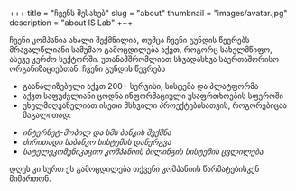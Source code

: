 +++
title = "ჩვენს შესახებ"
slug = "about"
thumbnail = "images/avatar.jpg"
description = "about IS Lab"
+++



ჩვენი კომპანია ახალი შექმნილია, თუმცა ჩვენი გუნდის წევრებს მრავალწლიანი სამუშაო გამოცდილება აქვთ, როგორც სახელმწიფო, ასევე კერძო სექტორში. უთანამშრომლიათ სხვადასხვა საერთაშორისო ორგანიზაციებთან. 
ჩვენი გუნდის წევრებს 

- გაანალიზებული აქვთ 200+ სერვისი, სისტემა და პლატფორმა
- აქვთ საფუძვლიანი ცოდნა ინფორმაციული უსაფრთხოების სფეროში
- უხელმძღვანელიათ ისეთი მსხვილი პროექტებისათვის, როგორებიცაა მაგალითად:
 * *ინტერნეტ-მობილ და სმს ბანკის შექმნა*
 * *ძირითადი საბანკო სისტემის დანერგვა*
 * *სატელეკომუნიკაციო კომპანიის ბილინგის სისტემის ცვლილება*

დღეს კი სურთ ეს გამოცდილება თქვენი კომპანიის წარმატებისკენ მიმართონ.